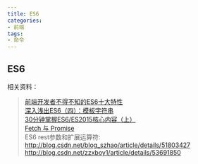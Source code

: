 ```yaml
---
title: ES6
categories:
- 前端
tags:
- 命令
---
```

## ES6
相关资料：

>[前端开发者不得不知的ES6十大特性](http://web.jobbole.com/86984/)  
[深入浅出ES6（四）：模板字符串](http://www.infoq.com/cn/articles/es6-in-depth-template-string)    
[30分钟掌握ES6/ES2015核心内容（上）](https://segmentfault.com/a/1190000004365693)  
[Fetch 与 Promise](http://blog.csdn.net/gdp12315_gu/article/details/54381598)  
ES6 rest参数和扩展运算符:  
http://blog.csdn.net/blog_szhao/article/details/51803427  
http://blog.csdn.net/zzxboy1/article/details/53691850  